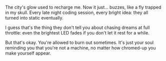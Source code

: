 ﻿The city's glow used to recharge me. Now it just... buzzes, like a fly 
trapped in my skull. Every late night coding session, every bright idea: 
they all turned into static eventually.

I guess that's the thing they don't tell you about chasing dreams at full 
throttle: even the brightest LED fades if you don't let it rest for a 
while.

But that's okay. You're allowed to burn out sometimes. It's just your 
soul reminding you that you're not a machine, no matter how chromed-up 
you make yourself appear.
